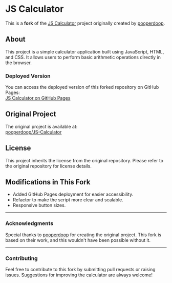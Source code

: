# JS Calculator

This is a **fork** of the [JS Calculator](https://github.com/pooperdoop/JS-Calculator) project originally created by [pooperdoop](https://github.com/pooperdoop).

## About

This project is a simple calculator application built using JavaScript, HTML, and CSS. It allows users to perform basic arithmetic operations directly in the browser. 

### Deployed Version
You can access the deployed version of this forked repository on GitHub Pages:  
[JS Calculator on GitHub Pages](https://etan31.github.io/JS-Calculator/)

## Original Project

The original project is available at:  
[pooperdoop/JS-Calculator](https://github.com/pooperdoop/JS-Calculator)

## License

This project inherits the license from the original repository. Please refer to the original repository for license details.

## Modifications in This Fork
- Added GitHub Pages deployment for easier accessibility.
- Refactor to make the script more clear and scalable.
- Responsive button sizes.

---

### Acknowledgments

Special thanks to [pooperdoop](https://github.com/pooperdoop) for creating the original project. This fork is based on their work, and this wouldn't have been possible without it.

---

### Contributing

Feel free to contribute to this fork by submitting pull requests or raising issues. Suggestions for improving the calculator are always welcome!
